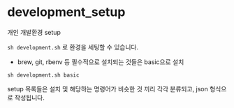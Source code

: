 # development_setup

개인 개발환경 setup

`sh development.sh` 로 환경을 세팅할 수 있습니다.

- brew, git, rbenv 등 필수적으로 설치되는 것들은 basic으로 설치

`sh development.sh basic`

setup 목록들은 설치 및 해당하는 명령어가 비슷한 것 끼리 각각 분류되고, json 형식으로 작성됩니다.
